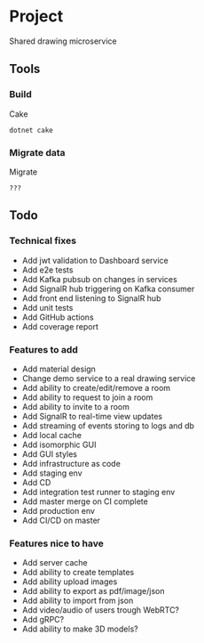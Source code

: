 # Project

Shared drawing microservice

## Tools

### Build

Cake
```
dotnet cake
```

### Migrate data

Migrate
```
???
```

## Todo

### Technical fixes

- Add jwt validation to Dashboard service
- Add e2e tests
- Add Kafka pubsub on changes in services
- Add SignalR hub triggering on Kafka consumer
- Add front end listening to SignalR hub
- Add unit tests
- Add GitHub actions
- Add coverage report

### Features to add

- Add material design
- Change demo service to a real drawing service
- Add ability to create/edit/remove a room
- Add ability to request to join a room
- Add ability to invite to a room
- Add SignalR to real-time view updates
- Add streaming of events storing to logs and db 
- Add local cache
- Add isomorphic GUI
- Add GUI styles
- Add infrastructure as code
- Add staging env
- Add CD
- Add integration test runner to staging env
- Add master merge on CI complete
- Add production env
- Add CI/CD on master

### Features nice to have

- Add server cache
- Add ability to create templates
- Add ability upload images
- Add ability to export as pdf/image/json
- Add ability to import from json
- Add video/audio of users trough WebRTC?
- Add gRPC?
- Add ability to make 3D models?
